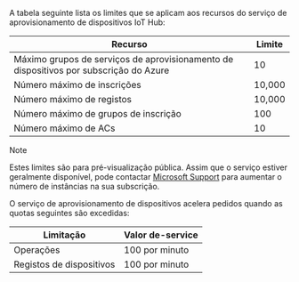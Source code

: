 A tabela seguinte lista os limites que se aplicam aos recursos do serviço de aprovisionamento de dispositivos IoT Hub:

| Recurso | Limite |
| --- | --- |
| Máximo grupos de serviços de aprovisionamento de dispositivos por subscrição do Azure | 10 |
| Número máximo de inscrições | 10,000 |
| Número máximo de registos | 10,000 |
| Número máximo de grupos de inscrição | 100 |
| Número máximo de ACs | 10 |

> [!NOTE]
> Estes limites são para pré-visualização pública. Assim que o serviço estiver geralmente disponível, pode contactar [Microsoft Support](https://azure.microsoft.com/support/options/) para aumentar o número de instâncias na sua subscrição.

O serviço de aprovisionamento de dispositivos acelera pedidos quando as quotas seguintes são excedidas:

| Limitação | Valor de-service |
| --- | --- |
| Operações | 100 por minuto |
| Registos de dispositivos | 100 por minuto |
